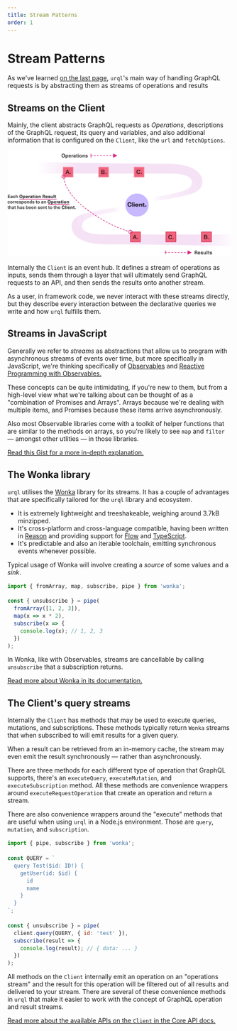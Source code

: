 ```yaml
---
title: Stream Patterns
order: 1
---
```


# Stream Patterns

As we've learned [on the last page](./philosophy.md), `urql`'s main way of handling GraphQL requests
is by abstracting them as streams of operations and results

## Streams on the Client

Mainly, the client abstracts GraphQL requests as _Operations_, descriptions of the GraphQL request,
its query and variables, and also additional information that is configured on the `Client`, like
the `url` and `fetchOptions`.

![Operations stream and results stream](../assets/urql-client-architecture.png)

Internally the `Client` is an event hub. It defines a stream of operations as inputs, sends them
through a layer that will ultimately send GraphQL requests to an API, and then sends the results
onto another stream.

As a user, in framework code, we never interact with these streams directly, but they describe
every interaction between the declarative queries we write and how `urql` fulfills them.

## Streams in JavaScript

Generally we refer to _streams_ as abstractions that allow us to program with asynchronous streams of
events over time, but more specifically in JavaScript, we're thinking specifically of
[Observables](https://github.com/tc39/proposal-observable)
and [Reactive Programming with Observables.](http://reactivex.io/documentation/observable.html)

These concepts can be quite intimidating, if you're new to them, but from a high-level view what
we're talking about can be thought of as a "combination of Promises and Arrays".
Arrays because we're dealing with multiple items, and Promises because these items arrive
asynchronously.

Also most Observable libraries come with a toolkit of helper functions that are similar to the
methods on arrays, so you're likely to see `map` and `filter` — amongst other utlities — in those
libraries.

[Read this Gist for a more in-depth
explanation.](https://gist.github.com/staltz/868e7e9bc2a7b8c1f754)

## The Wonka library

`urql` utilises the [Wonka](https://github.com/kitten/wonka) library for its streams. It has a
couple of advantages that are specifically tailored for the `urql` library and ecosystem.

- It is extremely lightweight and treeshakeable, weighing around 3.7kB minzipped.
- It's cross-platform and cross-language compatible, having been written in
  [Reason](https://reasonml.github.io/) and providing support for [Flow](https://flow.org/)
  and [TypeScript](typescriptlang.org/).
- It's predictable and also an iterable toolchain, emitting synchronous events whenever possible.

Typical usage of Wonka will involve creating a _source_ of some values and a _sink_.

```js
import { fromArray, map, subscribe, pipe } from 'wonka';

const { unsubscribe } = pipe(
  fromArray([1, 2, 3]),
  map(x => x * 2),
  subscribe(x => {
    console.log(x); // 1, 2, 3
  })
);
```

In Wonka, like with Observables, streams are cancellable by calling `unsubscribe` that a
subscription returns.

[Read more about Wonka in its documentation.](https://wonka.kitten.sh/basics/background)

## The Client's query streams

Internally the `Client` has methods that may be used to execute queries, mutations, and
subscriptions. These methods typically return `Wonka` streams that when subscribed to will
emit results for a given query.

When a result can be retrieved from an in-memory cache, the stream may even emit the result
synchronously — rather than asynchronously.

There are three methods for each different type of operation that GraphQL supports, there's an
`executeQuery`, `executeMutation`, and `executeSubscription` method. All these methods are
convenience wrappers around `executeRequestOperation` that create an operation and return a stream.

There are also convenience wrappers around the "execute" methods that are useful when using `urql`
in a Node.js environment. Those are `query`, `mutation`, and `subscription`.

```js
import { pipe, subscribe } from 'wonka';

const QUERY = `
  query Test($id: ID!) {
    getUser(id: $id) {
      id
      name
    }
  }
`;

const { unsubscribe } = pipe(
  client.query(QUERY, { id: 'test' }),
  subscribe(result => {
    console.log(result); // { data: ... }
  })
);
```

All methods on the `Client` internally emit an operation on an "operations stream" and the result
for this operation will be filtered out of all results and delivered to your stream.
There are several of these convenience methods in `urql` that make it easier to work with the
concept of GraphQL operation and result streams.

[Read more about the available APIs on the `Client` in the Core API docs.](../api/core.md)

